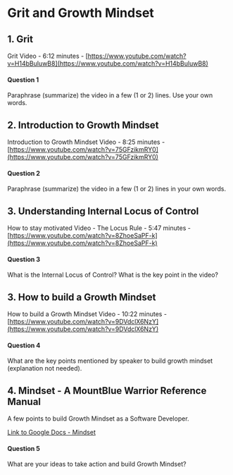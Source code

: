 # Grit and Growth Mindset

## 1. Grit
Grit Video - 6:12 minutes - [https://www.youtube.com/watch?v=H14bBuluwB8](https://www.youtube.com/watch?v=H14bBuluwB8)

#### Question 1
Paraphrase (summarize) the video in a few (1 or 2) lines. Use your own words.

## 2. Introduction to Growth Mindset

Introduction to Growth Mindset Video - 8:25 minutes - [https://www.youtube.com/watch?v=75GFzikmRY0](https://www.youtube.com/watch?v=75GFzikmRY0)

#### Question 2
Paraphrase (summarize) the video in a few (1 or 2) lines in your own words.
## 3. Understanding Internal Locus of Control

How to stay motivated Video - The Locus Rule - 5:47 minutes - [https://www.youtube.com/watch?v=8ZhoeSaPF-k](https://www.youtube.com/watch?v=8ZhoeSaPF-k)

#### Question 3
What is the Internal Locus of Control? What is the key point in the video?

## 3. How to build a Growth Mindset

How to build a Growth Mindset Video - 10:22 minutes - [https://www.youtube.com/watch?v=9DVdclX6NzY](https://www.youtube.com/watch?v=9DVdclX6NzY)

#### Question 4
What are the key points mentioned by speaker to build growth mindset (explanation not needed).

## 4. Mindset - A MountBlue Warrior Reference Manual

A few points to build Growth Mindset as a Software Developer.

[Link to Google Docs - Mindset](https://docs.google.com/document/d/1SPUqC-8WwfiDlsRGKWqoMtC14v6_2TEhq7LZs29bJWk)

#### Question 5
What are your ideas to take action and build Growth Mindset?
